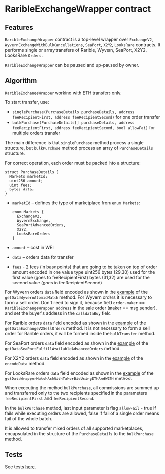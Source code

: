 # RaribleExchangeWrapper contract

## Features

`RaribleExchangeWrapper` contract is a top-level wrapper over `ExchangeV2`, `WyvernExchangeWithBulkCancellations`, `SeaPort`, `X2Y2`, `LooksRare` contracts. 
It performs single or array transfers of Rarible, Wyvern, SeaPort, X2Y2, LooksRare `Orders`.

`RaribleExchangeWrapper` can be paused and up-paused by owner.
## Algorithm

`RaribleExchangeWrapper` working with ETH transfers only.

To start transfer, use:

* `singlePurchase(PurchaseDetails purchaseDetails, address feeRecipientFirst, address feeRecipientSecond)` for one order transfer
* `bulkPurchase(PurchaseDetails[] purchaseDetails, address feeRecipientFirst, address feeRecipientSecond, bool allowFai)` for multiple orders transfer

The main difference is that `singlePurchase` method process a single structure, but `bulkPurchase` method process an array of `PurchaseDetails` structure.

For correct operation, each order must be packed into a structure:

```
struct PurchaseDetails {
  Markets marketId;
  uint256 amount;
  uint fees;
  bytes data;
}
```

* `marketId` – defines the type of marketplace from `enum Markets`:

   ```
   enum Markets {
     ExchangeV2,
     WyvernExchange,
     SeaPortAdvancedOrders,
     X2Y2,
     LooksRareOrders
   }
  ```

* `amount` – cost in WEI
* `data` – orders data for transfer
* `fees` - 2 fees (in base points) that are going to be taken on top of order amount encoded in one value type uint256
  bytes (29,30) used for the first value (goes to feeRecipientFirst)
  bytes (31,32) are used for the second value (goes to feeRecipientSecond)

For Wyvern orders `data` field encoded as shown in the [example](../test/contracts/WrapperHelper.sol) of the `getDataWyvernAtomicMatch` method. For Wyvern orders it is necessary to form a sell order. Don't need to sign it, because field `order.maker` ==  `RaribleExchangeWrapper.address` in the sale order (maker == msg.sender), and set the buyer's address in the `calldataBuy` field.

For Rarible orders `data` field encoded as shown in the [example](../test/contracts/WrapperHelper.sol) of the `getDataExchangeV2SellOrders` method. It is not necessary to form a sell order for Rarible orders, it will be formed inside the `bulkTransfer` method.

For SeaPort orders `data` field encoded as shown in the [example](../test/contracts/WrapperHelper.sol) of the `getDataSeaPortFulfillAvailableAdvancedOrders` method. 

For X2Y2 orders `data` field encoded as shown in the [example](../test/contracts/WrapperHelper.sol) of the `encodeData` method. 

For LooksRare orders `data` field encoded as shown in the [example](../test/contracts/WrapperHelper.sol) of the `getDataWrapperMatchAskWithTakerBidUsingETHAndWETH` method. 

When executing the method `bulkPurchase`, all commissions are summed up and transferred only to the two recipients specified in the parameters `feeRecipientFirst` and `feeRecipientSecond`. 

In the `bulkPurchase` method, last input parameter is flag `allowFail` - true if fails while executing orders are allowed, false if fail of a single order means fail of the whole batch.

It is allowed to transfer mixed orders of all supported marketplaces, encapsulated in the structure of the `PurchaseDetails` to the `bulkPurchase` method.

## Tests

See tests [here](../../deploy/test/wrapper/RaribleExchangeWrapper.test.js).
